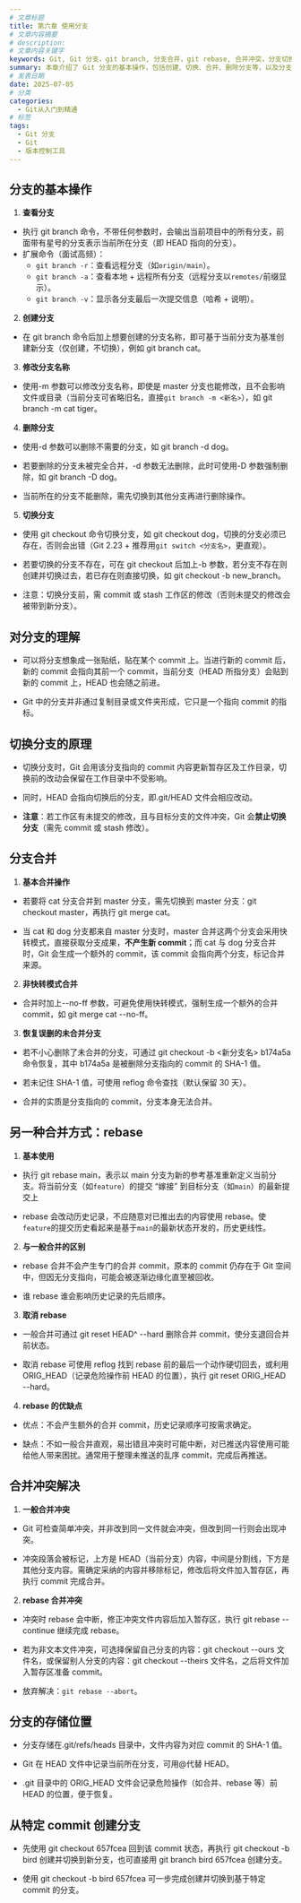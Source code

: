 ```yaml
---
# 文章标题
title: 第六章 使用分支
# 文章内容摘要
# description:
# 文章内容关键字
keywords: Git, Git 分支，git branch, 分支合并，git rebase, 合并冲突，分支切换，分支删除恢复
summary: 本章介绍了 Git 分支的基本操作，包括创建、切换、合并、删除分支等，以及分支合并的原理和 rebase 的使用方法。
# 发表日期
date: 2025-07-05
# 分类
categories:
  - Git从入门到精通
# 标签
tags:
  - Git 分支
  - Git
  - 版本控制工具
---
```


## 分支的基本操作

1. **查看分支**

- 执行 git branch 命令，不带任何参数时，会输出当前项目中的所有分支，前面带有星号的分支表示当前所在分支（即 HEAD 指向的分支）。
- 扩展命令（面试高频）：
  - `git branch -r`：查看远程分支（如`origin/main`）。
  - `git branch -a`：查看本地 + 远程所有分支（远程分支以`remotes/`前缀显示）。
  - `git branch -v`：显示各分支最后一次提交信息（哈希 + 说明）。

2. **创建分支**

- 在 git branch 命令后加上想要创建的分支名称，即可基于当前分支为基准创建新分支（仅创建，不切换），例如 git branch cat。

3. **修改分支名称**

- 使用-m 参数可以修改分支名称，即使是 master 分支也能修改，且不会影响文件或目录（当前分支可省略旧名，直接`git branch -m <新名>`），如 git branch -m cat tiger。

4. **删除分支**

- 使用-d 参数可以删除不需要的分支，如 git branch -d dog。

- 若要删除的分支未被完全合并，-d 参数无法删除，此时可使用-D 参数强制删除，如 git branch -D dog。

- 当前所在的分支不能删除，需先切换到其他分支再进行删除操作。

5. **切换分支**

- 使用 git checkout 命令切换分支，如 git checkout dog，切换的分支必须已存在，否则会出错（Git 2.23 + 推荐用`git switch <分支名>`，更直观）。

- 若要切换的分支不存在，可在 git checkout 后加上-b 参数，若分支不存在则创建并切换过去，若已存在则直接切换，如 git checkout -b new_branch。

- 注意：切换分支前，需 commit 或 stash 工作区的修改（否则未提交的修改会被带到新分支）。

## 对分支的理解

- 可以将分支想象成一张贴纸，贴在某个 commit 上。当进行新的 commit 后，新的 commit 会指向其前一个 commit，当前分支（HEAD 所指分支）会贴到新的 commit 上，HEAD 也会随之前进。

- Git 中的分支并非通过复制目录或文件夹形成，它只是一个指向 commit 的指标。

## 切换分支的原理

- 切换分支时，Git 会用该分支指向的 commit 内容更新暂存区及工作目录，切换前的改动会保留在工作目录中不受影响。

- 同时，HEAD 会指向切换后的分支，即.git/HEAD 文件会相应改动。

- **注意**：若工作区有未提交的修改，且与目标分支的文件冲突，Git 会**禁止切换分支**（需先 commit 或 stash 修改）。

## 分支合并

1. **基本合并操作**

- 若要将 cat 分支合并到 master 分支，需先切换到 master 分支：git checkout master，再执行 git merge cat。

- 当 cat 和 dog 分支都来自 master 分支时，master 合并这两个分支会采用快转模式，直接获取分支成果，**不产生新 commit**；而 cat 与 dog 分支合并时，Git 会生成一个额外的 commit，该 commit 会指向两个分支，标记合并来源。

2. **非快转模式合并**

- 合并时加上--no-ff 参数，可避免使用快转模式，强制生成一个额外的合并 commit，如 git merge cat --no-ff。

3. **恢复误删的未合并分支**

- 若不小心删除了未合并的分支，可通过 git checkout -b <新分支名> b174a5a 命令恢复，其中 b174a5a 是被删除分支指向的 commit 的 SHA-1 值。

- 若未记住 SHA-1 值，可使用 reflog 命令查找（默认保留 30 天）。

- 合并的实质是分支指向的 commit，分支本身无法合并。

## 另一种合并方式：rebase

1. **基本使用**

- 执行 git rebase main，表示以 main 分支为新的参考基准重新定义当前分支。将当前分支（如`feature`）的提交 “嫁接” 到目标分支（如`main`）的最新提交上

- rebase 会改动历史记录，不应随意对已推出去的内容使用 rebase。使`feature`的提交历史看起来是基于`main`的最新状态开发的，历史更线性。

2. **与一般合并的区别**

- rebase 合并不会产生专门的合并 commit，原本的 commit 仍存在于 Git 空间中，但因无分支指向，可能会被逐渐边缘化直至被回收。

- 谁 rebase 谁会影响历史记录的先后顺序。

3. **取消 rebase**

- 一般合并可通过 git reset HEAD^ --hard 删除合并 commit，使分支退回合并前状态。

- 取消 rebase 可使用 reflog 找到 rebase 前的最后一个动作硬切回去，或利用 ORIG_HEAD（记录危险操作前 HEAD 的位置），执行 git reset ORIG_HEAD --hard。

4. **rebase 的优缺点**

- 优点：不会产生额外的合并 commit，历史记录顺序可按需求确定。

- 缺点：不如一般合并直观，易出错且冲突时可能中断，对已推送内容使用可能给他人带来困扰。通常用于整理未推送的乱序 commit，完成后再推送。

## 合并冲突解决

1. **一般合并冲突**

- Git 可检查简单冲突，并非改到同一文件就会冲突，但改到同一行则会出现冲突。

- 冲突段落会被标记，上方是 HEAD（当前分支）内容，中间是分割线，下方是其他分支内容。需确定采纳的内容并移除标记，修改后将文件加入暂存区，再执行 commit 完成合并。

2. **rebase 合并冲突**

- 冲突时 rebase 会中断，修正冲突文件内容后加入暂存区，执行 git rebase --continue 继续完成 rebase。

- 若为非文本文件冲突，可选择保留自己分支的内容：git checkout --ours 文件名，或保留别人分支的内容：git checkout --theirs 文件名，之后将文件加入暂存区准备 commit。

- 放弃解决：`git rebase --abort`。

## 分支的存储位置

- 分支存储在.git/refs/heads 目录中，文件内容为对应 commit 的 SHA-1 值。

- Git 在 HEAD 文件中记录当前所在分支，可用@代替 HEAD。

- .git 目录中的 ORIG_HEAD 文件会记录危险操作（如合并、rebase 等）前 HEAD 的位置，便于恢复。

## 从特定 commit 创建分支

- 先使用 git checkout 657fcea 回到该 commit 状态，再执行 git checkout -b bird 创建并切换到新分支，也可直接用 git branch bird 657fcea 创建分支。

- 使用 git checkout -b bird 657fcea 可一步完成创建并切换到基于特定 commit 的分支。
